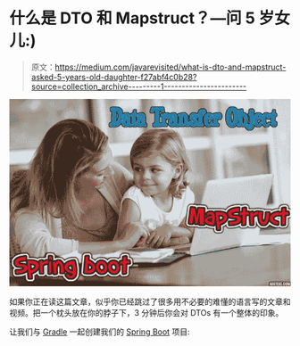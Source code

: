 # 什么是 DTO 和 Mapstruct？—问 5 岁女儿:)

> 原文：<https://medium.com/javarevisited/what-is-dto-and-mapstruct-asked-5-years-old-daughter-f27abf4c0b28?source=collection_archive---------1----------------------->

![](img/ca2781a1da0c24f23b71665a8fd5ec44.png)

如果你正在读这篇文章，似乎你已经跳过了很多用不必要的难懂的语言写的文章和视频。把一个枕头放在你的脖子下，3 分钟后你会对 DTOs 有一个整体的印象。

让我们与 [Gradle](/javarevisited/5-best-gradle-courses-and-books-to-learn-in-2021-93f49ce8ff8e) 一起创建我们的 [Spring Boot](/javarevisited/10-advanced-spring-boot-courses-for-experienced-java-developers-5e57606816bd?source=collection_home---4------0-----------------------) 项目: